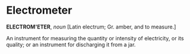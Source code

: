 # Electrometer

**ELECTROM'ETER**, _noun_ \[Latin electrum; Gr. amber, and to measure.\]

An instrument for measuring the quantity or intensity of electricity, or its quality; or an instrument for discharging it from a jar.